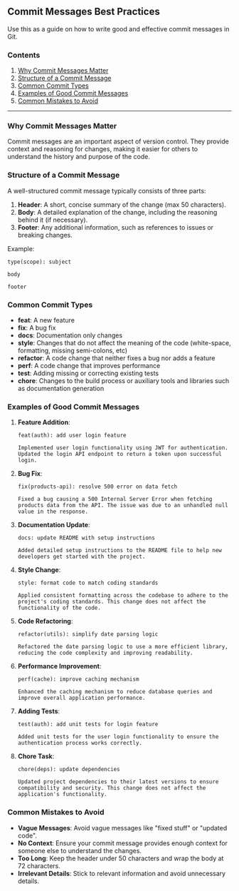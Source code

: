 ## Commit Messages Best Practices

Use this as a guide on how to write good and effective commit messages in Git.

### Contents

1.  [Why Commit Messages Matter](#why-commit-messages-matter)
2.  [Structure of a Commit Message](#structure-of-a-commit-message)
3.  [Common Commit Types](#common-commit-types)
4.  [Examples of Good Commit Messages](#examples-of-good-commit-messages)
5.  [Common Mistakes to Avoid](#common-mistakes-to-avoid)

---

### Why Commit Messages Matter

Commit messages are an important aspect of version control. They provide context and reasoning for changes, making it easier for others to understand the history and purpose of the code.

### Structure of a Commit Message

A well-structured commit message typically consists of three parts:

1.  **Header**: A short, concise summary of the change (max 50 characters).
2.  **Body**: A detailed explanation of the change, including the reasoning behind it (if necessary).
3.  **Footer**: Any additional information, such as references to issues or breaking changes.

Example:

```
type(scope): subject

body

footer
```

### Common Commit Types

- **feat**: A new feature
- **fix**: A bug fix
- **docs**: Documentation only changes
- **style**: Changes that do not affect the meaning of the code (white-space, formatting, missing semi-colons, etc)
- **refactor**: A code change that neither fixes a bug nor adds a feature
- **perf**: A code change that improves performance
- **test**: Adding missing or correcting existing tests
- **chore**: Changes to the build process or auxiliary tools and libraries such as documentation generation

### Examples of Good Commit Messages

1.  **Feature Addition**:

    ```
    feat(auth): add user login feature

    Implemented user login functionality using JWT for authentication. Updated the login API endpoint to return a token upon successful login.
    ```

2.  **Bug Fix**:

    ```
    fix(products-api): resolve 500 error on data fetch

    Fixed a bug causing a 500 Internal Server Error when fetching products data from the API. The issue was due to an unhandled null value in the response.
    ```

3.  **Documentation Update**:

    ```
    docs: update README with setup instructions

    Added detailed setup instructions to the README file to help new developers get started with the project.
    ```

4.  **Style Change**:

    ```
    style: format code to match coding standards

    Applied consistent formatting across the codebase to adhere to the project's coding standards. This change does not affect the functionality of the code.
    ```

5.  **Code Refactoring**:

    ```
    refactor(utils): simplify date parsing logic

    Refactored the date parsing logic to use a more efficient library, reducing the code complexity and improving readability.
    ```

6.  **Performance Improvement**:

    ```
    perf(cache): improve caching mechanism

    Enhanced the caching mechanism to reduce database queries and improve overall application performance.
    ```

7.  **Adding Tests**:

    ```
    test(auth): add unit tests for login feature

    Added unit tests for the user login functionality to ensure the authentication process works correctly.
    ```

8.  **Chore Task**:

    ```
    chore(deps): update dependencies

    Updated project dependencies to their latest versions to ensure compatibility and security. This change does not affect the application's functionality.
    ```

### Common Mistakes to Avoid

- **Vague Messages**: Avoid vague messages like "fixed stuff" or "updated code".
- **No Context**: Ensure your commit message provides enough context for someone else to understand the changes.
- **Too Long**: Keep the header under 50 characters and wrap the body at 72 characters.
- **Irrelevant Details**: Stick to relevant information and avoid unnecessary details.

